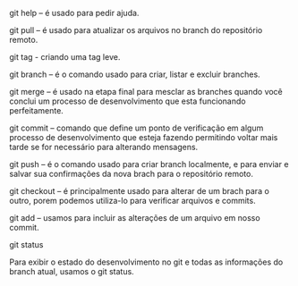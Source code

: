 git help – é usado para pedir ajuda.

git pull – é usado para atualizar os arquivos no branch  do repositório remoto. 

git tag - criando uma tag leve.

git branch – é o comando usado para criar, listar e excluir branches. 

git merge – é usado na etapa final para mesclar as branches quando você conclui um processo de desenvolvimento que esta funcionando perfeitamente. 

git commit – comando que define um ponto de verificação em algum processo de desenvolvimento que esteja fazendo permitindo voltar mais tarde se for necessário para alterando mensagens. 

git push – é o comando usado para criar branch localmente, e para enviar e salvar sua confirmações da nova brach para o repositório remoto. 

git checkout – é principalmente usado para alterar de um brach para o outro, porem podemos utiliza-lo para verificar arquivos e commits.
 
git add – usamos para incluir as alterações de um arquivo em nosso commit. 

git status

Para exibir o estado do desenvolvimento no git e todas as informações do branch atual, usamos o git status.


